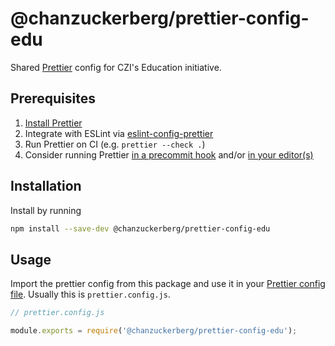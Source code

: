 # @chanzuckerberg/prettier-config-edu

Shared [Prettier](https://prettier.io) config for CZI's Education initiative.

## Prerequisites

1. [Install Prettier](https://prettier.io/docs/en/install.html)
2. Integrate with ESLint via [eslint-config-prettier](https://github.com/prettier/eslint-config-prettier)
3. Run Prettier on CI (e.g. `prettier --check .`)
4. Consider running Prettier [in a precommit hook](https://prettier.io/docs/en/precommit.html) and/or [in your editor(s)](https://prettier.io/docs/en/editors.html)

## Installation

Install by running

```sh
npm install --save-dev @chanzuckerberg/prettier-config-edu
```

## Usage

Import the prettier config from this package and use it in your [Prettier config file](https://prettier.io/docs/en/configuration.html). Usually this is `prettier.config.js`.

```js
// prettier.config.js

module.exports = require('@chanzuckerberg/prettier-config-edu');
```
